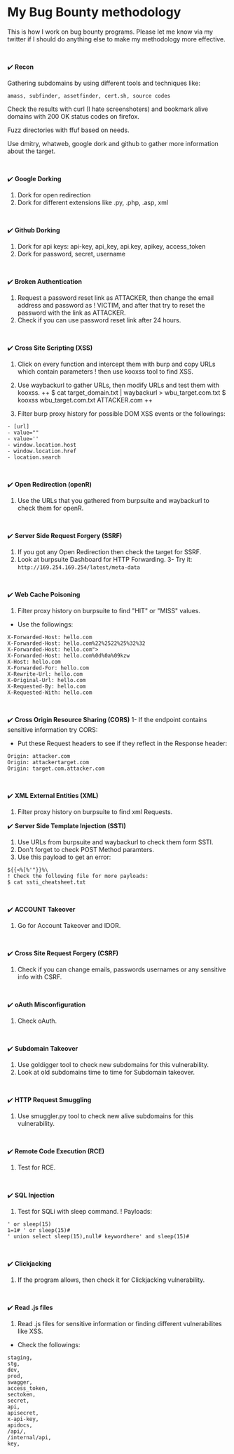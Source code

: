 
# My Bug Bounty methodology


This is how I work on bug bounty programs. Please let me know via my twitter if I should do anything else to make my methodology more effective.

<br/>

:heavy_check_mark: **Recon**

Gathering subdomains by using different tools and techniques like:
```
amass, subfinder, assetfinder, cert.sh, source codes
```

Check the results with curl (I hate screenshoters) and bookmark alive domains with 200 OK status codes on firefox.

Fuzz directories with ffuf based on needs.

Use dmitry, whatweb, google dork and github to gather more information about the target.

<br/>

:heavy_check_mark: **Google Dorking**
1. Dork for open redirection
2. Dork for different extensions like .py, .php, .asp, xml


<br/>

:heavy_check_mark: **Github Dorking**
1. Dork for api keys: api-key, api_key, api.key, apikey, access_token
2. Dork for password, secret, username

<br/>


:heavy_check_mark: **Broken Authentication**
1. Request a password reset link as ATTACKER, then change the email address and password as
! VICTIM, and after that try to reset the password with the link as ATTACKER.
2. Check if you can use password reset link after 24 hours.

<br/>


:heavy_check_mark: **Cross Site Scripting (XSS)**
1. Click on every function and intercept them with burp and copy URLs which contain parameters
! then use kooxss tool to find XSS.
2. Use waybackurl to gather URLs, then modify URLs and test them with kooxss.
++
$ cat target_domain.txt | waybackurl > wbu_target.com.txt
$ kooxss wbu_target.com.txt ATTACKER.com
++

3. Filter burp proxy history for possible DOM XSS events or the followings:
```
- [url]
- value=""
- value=''
- window.location.host
- window.location.href
- location.search
```

<br/>


:heavy_check_mark: **Open Redirection (openR)**
1. Use the URLs that you gathered from burpsuite and waybackurl to check them for openR.


<br/>

:heavy_check_mark: **Server Side Request Forgery (SSRF)**
1. If you got any Open Redirection then check the target for SSRF.
2. Look at burpsuite Dashboard for HTTP Forwarding.
3- Try it:
```http://169.254.169.254/latest/meta-data```

<br/>


:heavy_check_mark: **Web Cache Poisoning**
1. Filter proxy history on burpsuite to find "HIT" or "MISS" values.
- Use the followings:
```
X-Forwarded-Host: hello.com
X-Forwarded-Host: hello.com%22%2522%25%32%32
X-Forwarded-Host: hello.com">
X-Forwarded-Host: hello.com%0d%0a%09kzw
X-Host: hello.com
X-Forwarded-For: hello.com
X-Rewrite-Url: hello.com
X-Original-Url: hello.com
X-Requested-By: hello.com
X-Requested-With: hello.com
```

<br/>


:heavy_check_mark: **Cross Origin Resource Sharing (CORS)**
1- If the endpoint contains sensitive information try CORS:
- Put these Request headers to see if they reflect in the Response header:
```
Origin: attacker.com
Origin: attackertarget.com
Origin: target.com.attacker.com
```

<br/>



:heavy_check_mark: **XML External Entities (XML)**
1. Filter proxy history on burpsuite to find xml Requests.


:heavy_check_mark: **Server Side Template Injection (SSTI)**
1. Use URLs from burpsuite and waybackurl to check them form SSTI.
2. Don't forget to check POST Method paramters.
3. Use this payload to get an error:
```
${{<%[%'"}}%\
! Check the following file for more payloads:
$ cat ssti_cheatsheet.txt
```

<br/>


:heavy_check_mark: **ACCOUNT Takeover**
1. Go for Account Takeover and IDOR.


<br/>

:heavy_check_mark: **Cross Site Request Forgery (CSRF)**
1. Check if you can change emails, passwords usernames or any sensitive info with CSRF.

<br/>


:heavy_check_mark: **oAuth Misconfiguration**
1. Check oAuth.

<br/>


:heavy_check_mark: **Subdomain Takeover**
1. Use goldigger tool to check new subdomains for this vulnerability.
2. Look at old subdomains time to time for Subdomain takeover.

<br/>


:heavy_check_mark: **HTTP Request Smuggling**
1. Use smuggler.py tool to check new alive subdomains for this vulnerability.


<br/>

:heavy_check_mark: **Remote Code Execution (RCE)**
1. Test for RCE.


<br/>

:heavy_check_mark: **SQL Injection**
1. Test for SQLi with sleep command.
! Payloads:
```
' or sleep(15)
1=1# ' or sleep(15)#
' union select sleep(15),null# keywordhere' and sleep(15)# 
```

<br/>


:heavy_check_mark: **Clickjacking**
1. If the program allows, then check it for Clickjacking vulnerability.

<br/>


:heavy_check_mark: **Read .js files**
1. Read .js files for sensitive information or finding different vulnerabilites like XSS.
- Check the followings:
```
staging,
stg,
dev,
prod,
swagger,
access_token,
sectoken,
secret,
api,
apisecret,
x-api-key,
apidocs,
/api/,
/internal/api,
key,
```

<br/>
